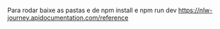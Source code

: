 Para rodar baixe as pastas e de npm install e npm run dev
 https://nlw-journey.apidocumentation.com/reference
